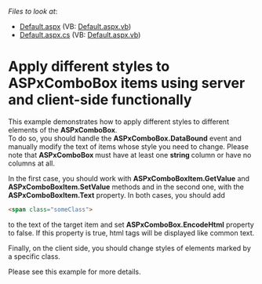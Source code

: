 <!-- default file list -->
*Files to look at*:

* [Default.aspx](./CS/WebSite/Default.aspx) (VB: [Default.aspx.vb](./VB/WebSite/Default.aspx.vb))
* [Default.aspx.cs](./CS/WebSite/Default.aspx.cs) (VB: [Default.aspx.vb](./VB/WebSite/Default.aspx.vb))
<!-- default file list end -->
# Apply different styles to ASPxComboBox items using server and client-side functionally


<p>This example demonstrates how to apply different styles to different elements of the <strong>ASPxComboBox</strong>.<br />
To do so, you should handle the <strong>ASPxComboBox.DataBound</strong> event and manually modify the text of items whose style you need to change. Please note that <strong>ASPxComboBox </strong>must have at least one <strong>string </strong>column or have no columns at all.</p><p>In the first case, you should work with <strong>ASPxComboBoxItem.GetValue</strong> and<strong> ASPxComboBoxItem.SetValue</strong> methods and in the second one, with the <strong>ASPxComboBoxItem.Text</strong> property. In both cases, you should add 

```html
<span class="someClass">
```

   to the text of the target item and set <strong>ASPxComboBox.EncodeHtml</strong> property to false. If this property is true, html tags will be displayed like common text.</p><p>Finally, on the client side, you should change styles of elements marked by a specific class.</p><p>Please see this example for more details.</p>

<br/>


